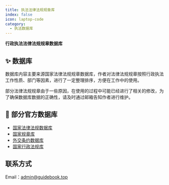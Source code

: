 ```yaml
---
title: 执法法律法规规章库
index: false
icon: laptop-code
category:
  - 执法数据库
---
```


**行政执法法律法规规章数据库**

## ✨ 数据库

数据库内容主要来源国家法律法规规章数据库，作者对法律法规规章按照行政执法工作性质、部门等因素，进行了一定整理排序，方便在工作中的使用。

部分法律法规规章由于一些原因，在使用的过程中可能已经进行了相关的修改，为了确保数据库数据的正确性，请及时通过邮箱告知作者进行维护。

## 🧱 部分官方数据库

- [国家法律法规数据库](https://flk.npc.gov.cn/)
- [国家规章库](https://www.gov.cn/zhengce/xxgk/gjgzk/index.htm)
- [外交条约数据库](http://treaty.mfa.gov.cn/web/index.jsp)
- [国家行政法规库](http://xzfg.moj.gov.cn/search2.html)

## 联系方式

Email：admin@guidebook.top
